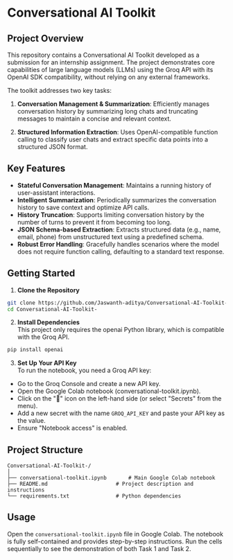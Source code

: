 # Conversational AI Toolkit

## Project Overview

This repository contains a Conversational AI Toolkit developed as a
submission for an internship assignment. The project demonstrates core
capabilities of large language models (LLMs) using the Groq API with its
OpenAI SDK compatibility, without relying on any external frameworks.

The toolkit addresses two key tasks:

1.  **Conversation Management & Summarization**: Efficiently manages
    conversation history by summarizing long chats and truncating
    messages to maintain a concise and relevant context.

2.  **Structured Information Extraction**: Uses OpenAI-compatible
    function calling to classify user chats and extract specific data
    points into a structured JSON format.

## Key Features

-   **Stateful Conversation Management**: Maintains a running history of
    user-assistant interactions.
-   **Intelligent Summarization**: Periodically summarizes the
    conversation history to save context and optimize API calls.
-   **History Truncation**: Supports limiting conversation history by
    the number of turns to prevent it from becoming too long.
-   **JSON Schema-based Extraction**: Extracts structured data (e.g.,
    name, email, phone) from unstructured text using a predefined
    schema.
-   **Robust Error Handling**: Gracefully handles scenarios where the
    model does not require function calling, defaulting to a standard
    text response.

## Getting Started

1.  **Clone the Repository**

``` bash
git clone https://github.com/Jaswanth-aditya/Conversational-AI-Toolkit-.git
cd Conversational-AI-Toolkit-
```

2.  **Install Dependencies**\
    This project only requires the openai Python library, which is
    compatible with the Groq API.

``` bash
pip install openai
```

3.  **Set Up Your API Key**\
    To run the notebook, you need a Groq API key:

-   Go to the Groq Console and create a new API key.
-   Open the Google Colab notebook (conversational-toolkit.ipynb).
-   Click on the "🔑" icon on the left-hand side (or select "Secrets"
    from the menu).
-   Add a new secret with the name `GROQ_API_KEY` and paste your API key
    as the value.
-   Ensure "Notebook access" is enabled.

## Project Structure

    Conversational-AI-Toolkit-/
    │
    ├── conversational-toolkit.ipynb       # Main Google Colab notebook
    ├── README.md                      # Project description and instructions
    └── requirements.txt               # Python dependencies

## Usage

Open the `conversational-toolkit.ipynb` file in Google Colab. The notebook
is fully self-contained and provides step-by-step instructions. Run the
cells sequentially to see the demonstration of both Task 1 and Task 2.


